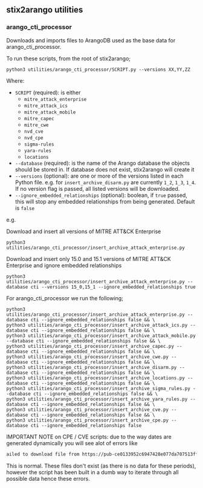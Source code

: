 ## stix2arango utilities

### arango_cti_processor

Downloads and imports files to ArangoDB used as the base data for arango_cti_processor.

To run these scripts, from the root of stix2arango;

```shell
python3 utilities/arango_cti_processor/SCRIPT.py --versions XX,YY,ZZ
```

Where:

* `SCRIPT` (required): is either
	* `mitre_attack_enterprise`
	* `mitre_attack_ics`
	* `mitre_attack_mobile`
	* `mitre_capec`
	* `mitre_cwe`
	* `nvd_cve`
	* `nvd_cpe`
	* `sigma-rules`
	* `yara-rules`
	* `locations`
* `--database` (required): is the name of the Arango database the objects should be stored in. If database does not exist, stix2arango will create it
* `--versions` (optional): are one or more of the versions listed in each Python file. e.g. for `insert_archive_disarm.py` are currently `1_2`, `1_3`, `1_4`. If no version flag is passed, all listed versions will be downloaded. 
* `--ignore_embedded_relationships` (optional): boolean, if `true` passed, this will stop any embedded relationships from being generated. Default is `false`

e.g.

Download and insert all versions of MITRE ATT&CK Enterprise

```shell
python3 utilities/arango_cti_processor/insert_archive_attack_enterprise.py
```

Download and insert only 15.0 and 15.1 versions of MITRE ATT&CK Enterprise and ignore embedded relationships

```shell
python3 utilities/arango_cti_processor/insert_archive_attack_enterprise.py --database cti --versions 15_0,15_1 --ignore_embedded_relationships true
```

For arango_cti_processor we run the following;

```shell
python3 utilities/arango_cti_processor/insert_archive_attack_enterprise.py --database cti --ignore_embedded_relationships false && \
python3 utilities/arango_cti_processor/insert_archive_attack_ics.py --database cti --ignore_embedded_relationships false && \
python3 utilities/arango_cti_processor/insert_archive_attack_mobile.py --database cti --ignore_embedded_relationships false && \
python3 utilities/arango_cti_processor/insert_archive_capec.py --database cti --ignore_embedded_relationships false && \
python3 utilities/arango_cti_processor/insert_archive_cwe.py --database cti --ignore_embedded_relationships false && \
python3 utilities/arango_cti_processor/insert_archive_disarm.py --database cti --ignore_embedded_relationships false && \
python3 utilities/arango_cti_processor/insert_archive_locations.py --database cti --ignore_embedded_relationships false && \
python3 utilities/arango_cti_processor/insert_archive_sigma_rules.py --database cti --ignore_embedded_relationships false && \
python3 utilities/arango_cti_processor/insert_archive_yara_rules.py --database cti --ignore_embedded_relationships false && \
python3 utilities/arango_cti_processor/insert_archive_cve.py --database cti --ignore_embedded_relationships false && \
python3 utilities/arango_cti_processor/insert_archive_cpe.py --database cti --ignore_embedded_relationships false
```

IMPORTANT NOTE on CPE / CVE scripts: due to the way dates are generated dynamically you will see alot of errors like

```txt
ailed to download file from https://pub-ce0133952c6947428e077da707513ff5.r2.dev/nvd-cve%2Fcve-bundle-2007_11_01-00_00_00-2007_11_30-23_59_59.json with status code 404
```

This is normal. These files don't exist (as there is no data for these periods), however the script has been built in a dumb way to iterate through all possible data hence these errors.